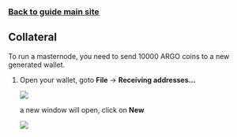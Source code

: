 ### **[Back to guide main site](readme.md)**

## Collateral
To run a masternode, you need to send 10000 ARGO coins to a new generated wallet.

1. Open your wallet, goto **File** -> **Receiving addresses...**

    <img src="https://node-support.network/coins/argo/mn-guide/collateral/1.png">
    
    a new window will open, click on **New**
    
    <img src="https://node-support.network/coins/argo/mn-guide/collateral/2.png">
